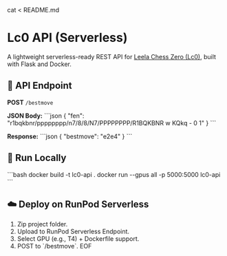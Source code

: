 cat <<EOF > README.md
# Lc0 API (Serverless)

A lightweight serverless-ready REST API for [Leela Chess Zero (Lc0)](https://lczero.org/), built with Flask and Docker.

## 🔧 API Endpoint

**POST** `/bestmove`

**JSON Body:**
\`\`\`json
{
  "fen": "r1bqkbnr/pppppppp/n7/8/8/N7/PPPPPPPP/R1BQKBNR w KQkq - 0 1"
}
\`\`\`

**Response:**
\`\`\`json
{
  "bestmove": "e2e4"
}
\`\`\`

## 🚀 Run Locally

\`\`\`bash
docker build -t lc0-api .
docker run --gpus all -p 5000:5000 lc0-api
\`\`\`

## ☁️ Deploy on RunPod Serverless

1. Zip project folder.
2. Upload to RunPod Serverless Endpoint.
3. Select GPU (e.g., T4) + Dockerfile support.
4. POST to \`/bestmove\`.
EOF
